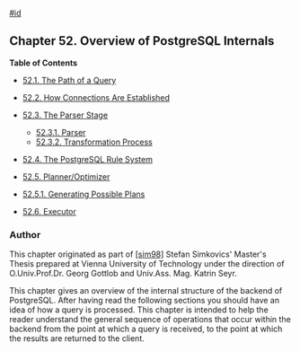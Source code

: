 [#id](#OVERVIEW)

## Chapter 52. Overview of PostgreSQL Internals

**Table of Contents**

  * [52.1. The Path of a Query](query-path)
  * [52.2. How Connections Are Established](connect-estab)
  * [52.3. The Parser Stage](parser-stage)

    - [52.3.1. Parser](parser-stage#PARSER-STAGE-PARSER)
    - [52.3.2. Transformation Process](parser-stage#PARSER-STAGE-TRANSFORMATION-PROCESS)

  * [52.4. The PostgreSQL Rule System](rule-system)
  * [52.5. Planner/Optimizer](planner-optimizer)

  - [52.5.1. Generating Possible Plans](planner-optimizer#PLANNER-OPTIMIZER-GENERATING-POSSIBLE-PLANS)

* [52.6. Executor](executor)

### Author

This chapter originated as part of [\[sim98\]](biblio#SIM98) Stefan Simkovics' Master's Thesis prepared at Vienna University of Technology under the direction of O.Univ.Prof.Dr. Georg Gottlob and Univ.Ass. Mag. Katrin Seyr.

This chapter gives an overview of the internal structure of the backend of PostgreSQL. After having read the following sections you should have an idea of how a query is processed. This chapter is intended to help the reader understand the general sequence of operations that occur within the backend from the point at which a query is received, to the point at which the results are returned to the client.